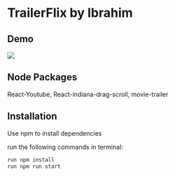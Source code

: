 # TrailerFlix by Ibrahim

## Demo

<img src = "netflixgif.gif"/>

## Node Packages

React-Youtube, React-indiana-drag-scroll, movie-trailer

## Installation

Use npm to install dependencies

run the following commands in terminal:

```javascript
run npm install
run npm run start
```
